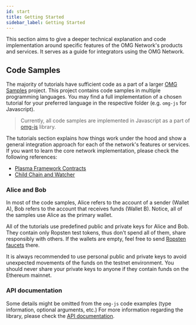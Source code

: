 ```yaml
---
id: start
title: Getting Started
sidebar_label: Getting Started
---
```


This section aims to give a deeper technical explanation and code implementation around specific features of the OMG Network's products and services. It serves as a guide for integrators using the OMG Network.

## Code Samples

The majority of tutorials have sufficient code as a part of a larger [OMG Samples](https://github.com/omgnetwork/omg-js-samples) project. This project contains code samples in multiple programming languages. You may find a full implementation of a chosen tutorial for your preferred language in the respective folder (e.g. `omg-js` for Javascript).
 
> Currently, all code samples are implemented in Javascript as a part of [omg-js](https://github.com/omgnetwork/omg-js) library.

The tutorials section explains how things work under the hood and show a general integration approach for each of the network's features or services. If you want to learn the core network implementation, please check the following references:
- [Plasma Framework Contracts](https://github.com/omgnetwork/plasma-contracts)  
- [Child Chain and Watcher](https://github.com/omgnetwork/elixir-omg) 

### Alice and Bob

In most of the code samples, Alice refers to the account of a sender (Wallet A), Bob refers to the account that receives funds (Wallet B). Notice, all of the samples use Alice as the primary wallet. 

All of the tutorials use predefined public and private keys for Alice and Bob. They contain only Ropsten test tokens, thus don't spend all of them, share responsibly with others. If the wallets are empty, feel free to send [Ropsten faucets](https://faucet.metamask.io) there. 

It is always recommended to use personal public and private keys to avoid unexpected movements of the funds on the testnet environment. You should never share your private keys to anyone if they contain funds on the Ethereum mainnet.

### API documentation

Some details might be omitted from the `omg-js` code examples (type information, optional arguments, etc.) For more information regarding the library, please check the [API documentation](https://docs.omg.network/omg-js).
